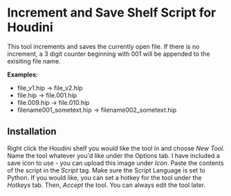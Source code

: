 # Increment and Save Shelf Script for Houdini
This tool increments and saves the currently open file. If there is no increment, a 3 digit counter beginning with 001 will be appended to the exisiting file name.

**Examples:**
- file_v1.hip -> file_v2.hip
- file.hip -> file.001.hip
- file.009.hip -> file.010.hip
- filename001_sometext.hip -> filename002_sometext.hip

## Installation
Right click the Houdini shelf you would like the tool in and choose *New Tool*. Name the tool whatever you'd like under the Options tab. I have included a save icon to use - you can upload this image under *Icon*. Paste the contents of the script in the *Script* tag. Make sure the Script Language is set to Python. If you would like, you can set a hotkey for the tool under the *Hotkeys* tab. Then, *Accept* the tool. You can always edit the tool later.
